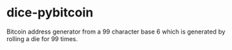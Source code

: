 # dice-pybitcoin
Bitcoin address generator from a 99 character base 6 which is generated by rolling a die for 99 times.
